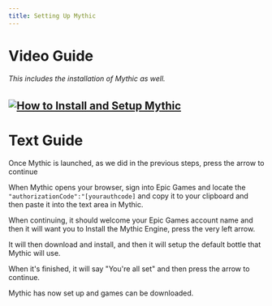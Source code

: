 ```yaml
---
title: Setting Up Mythic
---
```

# Video Guide
###### This includes the installation of Mythic as well.

[![How to Install and Setup Mythic](http://img.youtube.com/vi/8OD3i1V2kIk/0.jpg)](http://www.youtube.com/watch?v=8OD3i1V2kIk "How to Install and Setup Mythic")
---
# Text Guide
Once Mythic is launched, as we did in the previous steps, press the arrow to continue

When Mythic opens your browser, sign into Epic Games and locate the `"authorizationCode":"[yourauthcode]` and copy it to your clipboard and then paste it into the text area in Mythic.

When continuing, it should welcome your Epic Games account name and then it will want you to Install the Mythic Engine, press the very left arrow.

It will then download and install, and then it will setup the default bottle that Mythic will use.

When it's finished, it will say "You're all set" and then press the arrow to continue.

Mythic has now set up and games can be downloaded.
